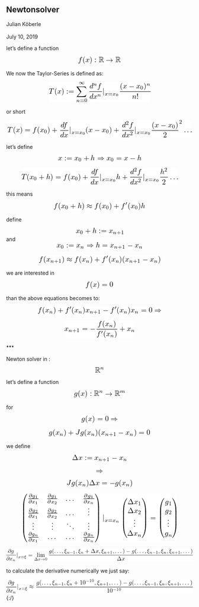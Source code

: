   
<!DOCTYPE html PUBLIC "-//W3C//DTD HTML 4.01 Transitional//EN"  
  "http://www.w3.org/TR/html4/loose.dtd">  
<html > 
<meta http-equiv="Content-Type" content="text/html; charset=iso-8859-1"> 
<meta name="generator" content="TeX4ht (http://www.tug.org/tex4ht/)"> 
<meta name="originator" content="TeX4ht (http://www.tug.org/tex4ht/)"> 
<!-- html --> 
<meta name="src" content="Readme.tex"> 
<link rel="stylesheet" type="text/css" href="LatexForGithub/Readme.css"> 
</head><body 
>
   <div class="maketitle">



<h2 class="titleHead">Newtonsolver </h2>
<div class="author" ><span 
class="cmr-12">Julian K</span><span 
class="cmr-12">öberle</span></div><br />
<div class="date" ><span 
class="cmr-12">July 10, 2019</span></div>
   </div>
<!--l. 16--><p class="indent" >   let&#8217;s define a function
<!--l. 18--><p class="indent" >
   <center class="math-display" >
<img 
src="LatexForGithub/Readme0x.png" alt="f(x) : &#x211D; &#x2192; &#x211D;
" class="math-display" ></center>
<!--l. 20--><p class="indent" >   We now the Taylor-Series is defined as:
<!--l. 22--><p class="indent" >
   <center class="math-display" >
<img 
src="LatexForGithub/Readme1x.png" alt="       &#x2211;&#x221E;  dnf     (x - x0)n
T (x) :=    dxn|x=x0---n!---
       n=0
" class="math-display" ></center>
<!--l. 24--><p class="indent" >   or short
<!--l. 26--><p class="indent" >

   <center class="math-display" >
<img 
src="LatexForGithub/Readme2x.png" alt="                              2             2
T(x) = f(x0)+ df-|x=x (x- x0)+ d-f|x=x (x--x0) ...
             dx    0         dx2    0   2
" class="math-display" ></center>
<!--l. 28--><p class="indent" >   let&#8217;s define
   <center class="math-display" >
<img 
src="LatexForGithub/Readme3x.png" alt="x := x + h &#x21D2; x  = x- h
     0       0
" class="math-display" ></center>
<!--l. 31--><p class="indent" >
   <center class="math-display" >
<img 
src="LatexForGithub/Readme4x.png" alt="T (x  + h) = f(x )+ df|   h+ d2f |   h2 ...
   0          0   dx x=x0   dx2 x=x0 2
" class="math-display" ></center>
<!--l. 33--><p class="indent" >   this means
<!--l. 35--><p class="indent" >
   <center class="math-display" >
<img 
src="LatexForGithub/Readme5x.png" alt="                  &#x2032;
f(x0 + h) &#x2248; f(x0)+ f (x0)h
" class="math-display" ></center>
<!--l. 37--><p class="indent" >   define

   <center class="math-display" >
<img 
src="LatexForGithub/Readme6x.png" alt="x0 + h := xn+1  " class="math-display" ></center>
and
   <center class="math-display" >
<img 
src="LatexForGithub/Readme7x.png" alt="x0 := xn &#x21D2; h = xn+1 - xn
" class="math-display" ></center>
<!--l. 39--><p class="indent" >
   <center class="math-display" >
<img 
src="LatexForGithub/Readme8x.png" alt="f(xn+1) &#x2248; f(xn)+ f&#x2032;(xn)(xn+1 - xn)
" class="math-display" ></center>
<!--l. 41--><p class="indent" >   we are interested in
   <center class="math-display" >
<img 
src="LatexForGithub/Readme9x.png" alt="f(x) = 0
" class="math-display" ></center>
<!--l. 43--><p class="indent" >   than the above equations becomes to:
<!--l. 45--><p class="indent" >

   <center class="math-display" >
<img 
src="LatexForGithub/Readme10x.png" alt="        &#x2032;          &#x2032;
f(xn )+ f(xn)xn+1 - f (xn)xn = 0 &#x21D2;
" class="math-display" ></center>
<!--l. 47--><p class="indent" >
   <center class="math-display" >
<img 
src="LatexForGithub/Readme11x.png" alt="        f(xn)
xn+1 = - f&#x2032;(x-)-+ xn
           n
" class="math-display" ></center>
<!--l. 49--><p class="indent" >   ***
<!--l. 51--><p class="indent" >   Newton solver in :
   <center class="math-display" >
<img 
src="LatexForGithub/Readme12x.png" alt="&#x211D;n
" class="math-display" ></center>
<!--l. 53--><p class="indent" >   let&#8217;s define a function
<!--l. 55--><p class="indent" >
   <center class="math-display" >
<img 
src="LatexForGithub/Readme13x.png" alt="      n     m
g(x) : &#x211D; &#x2192; &#x211D;
" class="math-display" ></center>
<!--l. 57--><p class="indent" >   for

   <center class="math-display" >
<img 
src="LatexForGithub/Readme14x.png" alt="g(x) = 0 &#x21D2;
" class="math-display" ></center>
<!--l. 59--><p class="indent" >
   <center class="math-display" >
<img 
src="LatexForGithub/Readme15x.png" alt="g(xn) +Jg (xn )(xn+1 - xn ) = 0
" class="math-display" ></center>
<!--l. 61--><p class="indent" >   we define
   <center class="math-display" >
<img 
src="LatexForGithub/Readme16x.png" alt="&#x0394;x := x    - x
      n+1    n
" class="math-display" ></center>
<!--l. 63--><p class="indent" >
   <center class="math-display" >
<img 
src="LatexForGithub/Readme17x.png" alt="&#x21D2;
" class="math-display" ></center>
<!--l. 65--><p class="indent" >

   <center class="math-display" >
<img 
src="LatexForGithub/Readme18x.png" alt="Jg(xn)&#x0394;x = - g(xn)
" class="math-display" ></center>
<!--l. 67--><p class="indent" >
   <center class="math-display" >
<img 
src="LatexForGithub/Readme19x.png" alt="( &#x2202;g1  &#x2202;g1  ...  -&#x2202;g1)      (    )    (  )
| &#x2202;x1  &#x2202;x2      &#x2202;xn.|        &#x0394;x1      g1
|| &#x2202;&#x2202;gx21  &#x2202;&#x2202;gx22  ...    ..||      || &#x0394;x2||    ||g2||
||  ..    ..   ..    ..|| |x=xn|(  ... |)  = |( ...|)
( &#x2202;.g    .     . &#x2202;g.)        &#x0394;x       g
  &#x2202;xn1  ...  ...  &#x2202;xnn           n       n
" class="math-display" ></center>
<!--l. 85--><p class="indent" >
   <center class="math-display" >
<img 
src="LatexForGithub/Readme20x.png" alt=" &#x2202;g            g(...,&#x03BE;n-1,&#x03BE;n + &#x0394;x,&#x03BE;n+1,...) - g(...,&#x03BE;n- 1,&#x03BE;n,&#x03BE;n+1,...)
&#x2202;x--|x=&#x03BE; = &#x0394;lixm&#x2192;0 ----------------------&#x0394;x-------------------------
   n
" class="math-display" ></center>
<!--l. 87--><p class="indent" >   to calculate the derivative numerically we just say:
<!--l. 90--><p class="indent" >
   <center class="math-display" >
<img 
src="LatexForGithub/Readme21x.png" alt="&#x2202;g-|   &#x2248; g(...,&#x03BE;n-1,&#x03BE;n +-10-10,&#x03BE;n+1,...)--g(...,&#x03BE;n-1,&#x03BE;n,&#x03BE;n+1,...)
&#x2202;xn x=&#x03BE;                         10-10
" class="math-display" ></center>
    
</body></html> 
{:/}

